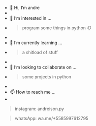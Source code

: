 - 👋 Hi, I’m andre
- 
- 👀 I’m interested in ...
- > program some things in python :D
- 
- 🌱 I’m currently learning ...
- > a shitload of stuff
- 
- 💞️ I’m looking to collaborate on ...
- > some projects in python
- 
- 📫 How to reach me ...
- 
> instagram: andreison.py 

> whatsApp: wa.me/+5585997612795 

<!---
andrezinpy/andrezinpy is a ✨ special ✨ repository because its `README.md` (this file) appears on your GitHub profile.
You can click the Preview link to take a look at your changes.
--->
